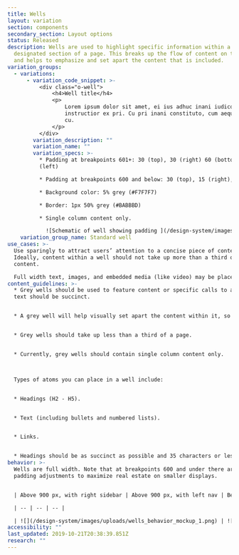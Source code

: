 ```yaml
---
title: Wells
layout: variation
section: components
secondary_section: Layout options
status: Released
description: Wells are used to highlight specific information within a
  designated section of a page. This breaks up the flow of content on the page
  and helps to emphasize and set apart the content that is included.
variation_groups:
  - variations:
      - variation_code_snippet: >-
          <div class="o-well">
              <h4>Well title</h4>
              <p>
                  Lorem ipsum dolor sit amet, ei ius adhuc inani iudico, labitur
                  instructior ex pri. Cu pri inani constituto, cum aeque noster commodo
                  cu.
              </p>
          </div>
        variation_description: ""
        variation_name: ""
        variation_specs: >-
          * Padding at breakpoints 601+: 30 (top), 30 (right) 60 (bottom), 30
          (left)

          * Padding at breakpoints 600 and below: 30 (top), 15 (right), 60 (bottom), 15 (left)

          * Background color: 5% grey (#F7F7F7)

          * Border: 1px 50% grey (#BABBBD)

          * Single column content only.

            ![Schematic of well showing padding ](/design-system/images/uploads/wells_style_mockup.png)
    variation_group_name: Standard well
use_cases: >-
  Use sparingly to attract users’ attention to a concise piece of content.
  Ideally, content within a well should not take up more than a third of page
  content.

  Full width text, images, and embedded media (like video) may be placed within wells, however, if content includes imagery also consider the [Featured Content Module](/design-system/components/featured-content-module).
content_guidelines: >-
  * Grey wells should be used to feature content or specific calls to action;
  text should be succinct.


  * A grey well will help visually set apart the content within it, so use it to draw attention to that content.


  * Grey wells should take up less than a third of a page.


  * Currently, grey wells should contain single column content only.



  Types of atoms you can place in a well include:


  * Headings (H2 - H5).


  * Text (including bullets and numbered lists).


  * Links.


  * Headings should be as succinct as possible and 35 characters or less (including spaces).
behavior: >-
  Wells are full width. Note that at breakpoints 600 and under there are slight
  padding adjustments to maximize real estate on smaller displays.


  | Above 900 px, with right sidebar | Above 900 px, with left nav | Below 901 px, both page types | 

  | -- | -- | -- | 

  | ![](/design-system/images/uploads/wells_behavior_mockup_1.png) | ![](/design-system/images/uploads/wells_behavior_mockup_2.png) | ![](/design-system/images/uploads/wells_behavior_mockup_3.png) | 
accessibility: ""
last_updated: 2019-10-21T20:38:39.851Z
research: ""
---
```

